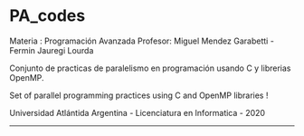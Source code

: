 # PA_codes
Materia : Programación Avanzada
Profesor: Miguel Mendez Garabetti - Fermin Jauregi Lourda

Conjunto de practicas de paralelismo en programación usando C y librerias OpenMP.

Set of parallel programming practices using C and OpenMP libraries !


Universidad Atlántida Argentina - Licenciatura en Informatica - 2020

------------------------------------------------------------------------------------------------------------------------------------------------------------------------------------
